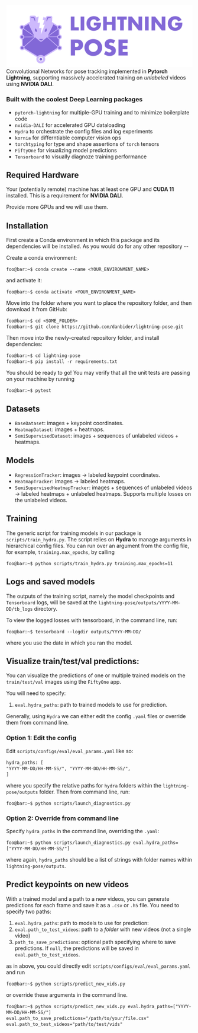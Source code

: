 ![Wide Lightning Pose Logo](assets/images/LightningPose_horizontal_light.png)
Convolutional Networks for pose tracking implemented in **Pytorch Lightning**, supporting massively accelerated training on *unlabeled* videos using **NVIDIA DALI**.

### Built with the coolest Deep Learning packages
* `pytorch-lightning` for multiple-GPU training and to minimize boilerplate code
* `nvidia-DALI` for accelerated GPU dataloading
* `Hydra` to orchestrate the config files and log experiments
* `kornia` for differntiable computer vision ops
* `torchtyping` for type and shape assertions of `torch` tensors
* `FiftyOne` for visualizing model predictions
* `Tensorboard` to visually diagnoze training performance

## Required Hardware
Your (potentially remote) machine has at least one GPU and **CUDA 11** installed. This is a requirement for **NVIDIA DALI**. 

Provide more GPUs and we will use them.

## Installation

First create a Conda environment in which this package and its dependencies will be installed. 
As you would do for any other repository --

Create a conda environment:

```console 
foo@bar:~$ conda create --name <YOUR_ENVIRONMENT_NAME>
```

and activate it:

```console
foo@bar:~$ conda activate <YOUR_ENVIRONMENT_NAME>
```

Move into the folder where you want to place the repository folder, and then download it from GitHub:

```console
foo@bar:~$ cd <SOME_FOLDER>
foo@bar:~$ git clone https://github.com/danbider/lightning-pose.git
```

Then move into the newly-created repository folder, and install dependencies:

```console
foo@bar:~$ cd lightning-pose
foo@bar:~$ pip install -r requirements.txt
```

You should be ready to go! You may verify that all the unit tests are passing on your machine by running

```console
foo@bar:~$ pytest
```

## Datasets
* `BaseDataset`: images + keypoint coordinates.
* `HeatmapDataset`: images + heatmaps.
* `SemiSupervisedDataset`: images + sequences of unlabeled videos + heatmaps.

## Models 
* `RegressionTracker`: images -> labeled keypoint coordinates.
* `HeatmapTracker`: images -> labeled heatmaps.
* `SemiSupervisedHeatmapTracker`: images + sequences of unlabeled videos -> labeled heatmaps + unlabeled heatmaps. Supports multiple losses on the unlabeled videos.


## Training

The generic script for training models in our package is `scripts/train_hydra.py`.
The script relies on **Hydra** to manage arguments in hierarchical config files. You can run over an argument from the config file, for example, `training.max_epochs`, by calling

```console
foo@bar:~$ python scripts/train_hydra.py training.max_epochs=11
```

## Logs and saved models

The outputs of the training script, namely the model checkpoints and `Tensorboard` logs, will be saved at the `lightning-pose/outputs/YYYY-MM-DD/tb_logs` directory.

To view the logged losses with tensorboard, in the command line, run:

```console
foo@bar:~$ tensorboard --logdir outputs/YYYY-MM-DD/
```

where you use the date in which you ran the model.

## Visualize train/test/val predictions:

You can visualize the predictions of one or multiple trained models on the `train/test/val` images using the `FiftyOne` app.

You will need to specify:
1. `eval.hydra_paths`: path to trained models to use for prediction. 

Generally, using `Hydra` we can either edit the config `.yaml` files or override them from command line. 

### Option 1: Edit the config

Edit `scripts/configs/eval/eval_params.yaml` like so:
```
hydra_paths: [
"YYYY-MM-DD/HH-MM-SS/", "YYYY-MM-DD/HH-MM-SS/",
]
```
where you specify the relative paths for `hydra` folders within the `lightning-pose/outputs` folder. Then from command line, run:
```console
foo@bar:~$ python scripts/launch_diagnostics.py
```

### Option 2: Override from command line
Specify `hydra_paths` in the command line, overriding the `.yaml`:
```console
foo@bar:~$ python scripts/launch_diagnostics.py eval.hydra_paths=["YYYY-MM-DD/HH-MM-SS/"]
``` 
where again, `hydra_paths` should be a list of strings with folder names within `lightning-pose/outputs`.

## Predict keypoints on new videos
With a trained model and a path to a new videos, you can generate predictions for each frame and save it as a `.csv` or `.h5` file. You need to specify two paths:
1. `eval.hydra_paths`: path to models to use for prediction: 
2. `eval.path_to_test_videos`: path to a *folder* with new videos (not a single video)
3. `path_to_save_predictions`: optional path specifying where to save predictions. If `null`, the predictions will be saved in `eval.path_to_test_videos`.

as in above, you could directly edit `scripts/configs/eval/eval_params.yaml` and run
```console
foo@bar:~$ python scripts/predict_new_vids.py 
```
or override these arguments in the command line.

```console
foo@bar:~$ python scripts/predict_new_vids.py eval.hydra_paths=["YYYY-MM-DD/HH-MM-SS/"] eval.path_to_save_predictions="/path/to/your/file.csv" eval.path_to_test_videos="path/to/test/vids"
```
